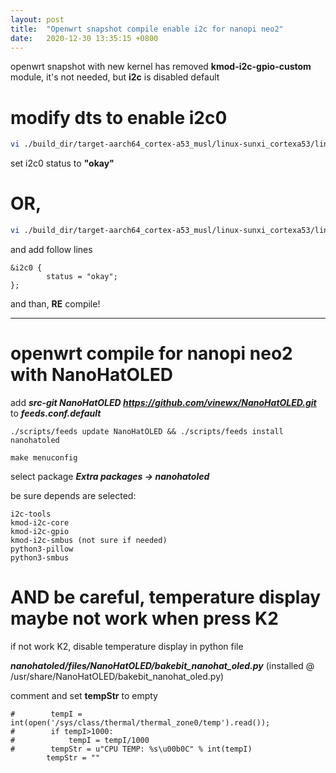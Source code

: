 ```yaml
---
layout: post
title:  "Openwrt snapshot compile enable i2c for nanopi neo2"
date:   2020-12-30 13:35:15 +0800
---
```


openwrt snapshot with new kernel has removed **kmod-i2c-gpio-custom** module, it's not needed, but **i2c** is disabled default

# modify dts to enable i2c0

```bash
vi ./build_dir/target-aarch64_cortex-a53_musl/linux-sunxi_cortexa53/linux-5.4.85/arch/arm/boot/dts/sunxi-h3-h5.dtsi
```

set i2c0 status to **"okay"**


# OR, 

```bash
vi ./build_dir/target-aarch64_cortex-a53_musl/linux-sunxi_cortexa53/linux-5.4.85/arch/arm64/boot/dts/allwinner/sun50i-h5-nanopi-neo2.dts
```
and add follow lines
```
&i2c0 {
        status = "okay";
};
```

and than, **RE** compile!

***

# openwrt compile for nanopi neo2 with NanoHatOLED

add ***src-git NanoHatOLED https://github.com/vinewx/NanoHatOLED.git*** to ***feeds.conf.default***

```
./scripts/feeds update NanoHatOLED && ./scripts/feeds install nanohatoled
```

```
make menuconfig
```

select package ___Extra packages -> nanohatoled___

be sure depends are selected:
```
i2c-tools
kmod-i2c-core
kmod-i2c-gpio
kmod-i2c-smbus (not sure if needed)
python3-pillow
python3-smbus
```

# AND be careful, temperature display maybe not work when press K2

if not work K2, disable temperature display in python file

***nanohatoled/files/NanoHatOLED/bakebit_nanohat_oled.py*** (installed @ /usr/share/NanoHatOLED/bakebit_nanohat_oled.py)

comment and set **tempStr** to empty
```
#        tempI = int(open('/sys/class/thermal/thermal_zone0/temp').read());
#        if tempI>1000:
#            tempI = tempI/1000
#        tempStr = u"CPU TEMP: %s\u00b0C" % int(tempI)
        tempStr = ""
```
